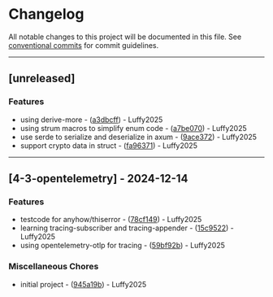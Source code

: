 # Changelog

All notable changes to this project will be documented in this file. See [conventional commits](https://www.conventionalcommits.org/) for commit guidelines.

---
## [unreleased]

### Features

- using derive-more - ([a3dbcff](https://github.com/luffy2025/r-ecosystem/commit/a3dbcffa83db583221eeff357f33c15a3b51dc91)) - Luffy2025
- using strum macros to simplify enum code - ([a7be070](https://github.com/luffy2025/r-ecosystem/commit/a7be07035b5e3262499a9e1c76f3142415d6ad88)) - Luffy2025
- use serde to serialize and deserialize in axum - ([9ace372](https://github.com/luffy2025/r-ecosystem/commit/9ace3727ba0c6549f525dc95f76cd1dda27d9e11)) - Luffy2025
- support crypto data in struct - ([fa96371](https://github.com/luffy2025/r-ecosystem/commit/fa96371df5957b31e7dbcc8bf1f4b9c816464372)) - Luffy2025

---
## [4-3-opentelemetry] - 2024-12-14

### Features

- testcode for anyhow/thiserror - ([78cf149](https://github.com/luffy2025/r-ecosystem/commit/78cf149e1c4ed30df25ea1f171cb7de58809d7d7)) - Luffy2025
- learning tracing-subscriber and tracing-appender - ([15c9522](https://github.com/luffy2025/r-ecosystem/commit/15c95229058f58b96fed34dfc543c8b1d12b10e9)) - Luffy2025
- using opentelemetry-otlp for tracing - ([59bf92b](https://github.com/luffy2025/r-ecosystem/commit/59bf92bb710faa4ec29d088d761659951e98df2c)) - Luffy2025

### Miscellaneous Chores

- initial project - ([945a19b](https://github.com/luffy2025/r-ecosystem/commit/945a19ba28aeafbaf1fb92537b17ab269143664e)) - Luffy2025

<!-- generated by git-cliff -->
